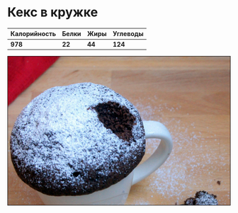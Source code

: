 # Кекс в кружке

Калорийность | Белки | Жиры | Углеводы
--- | --- | --- | ---
**978** | **22** | **44** | **124**

![Cupcake](cupcake.jpg)
